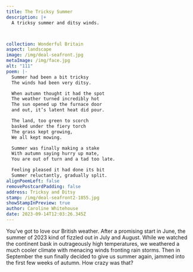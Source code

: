 ```yaml
---
title: The Tricksy Summer
description: |+
  A tricksy summer and ditsy winds.



collection: Wonderful Britain
aspect: landscape
image: /img/deal-seafront.jpg
metaImage: /img/face.jpg
alt: "111"
poem: |-
  Summer had been a bit tricksy
  The winds had been very ditsy.

  When autumn thought it had the spot
  The weather turned incredibly hot
  The sun opened up the furnace door 
  and out, it’s latent heat did pour.

  The land, too green to scorch
  basked under the fiery torch
  The grass kept growing, 
  We all kept mowing.

  Summer was finally making a stake 
  With autumn saying hurry up mate,
  You are out of turn and a tad too late.

  Feeling pleased it had done its bit
  Summer reluctantly, gradually split.
alignPoemLeft: false
removePostcardPadding: false
address: Tricksy and Ditsy
stamp: /img/deal-seafront2-1855.jpg
showStampInPreview: true
author: Caroline Whitehouse
date: 2023-09-14T12:03:26.345Z
---
```

You’ve got to love our British weather.
After a promising start in June, the summer of 2023 kind of fizzled out in July and August. While we watched the continent bask in outrageously high temperatures, we weathered a much cooler climate with menacing winds fronting rain storms. Then in September the sun finally decided to give us summer again, jammed into the first few weeks of autumn. How crazy was that?
